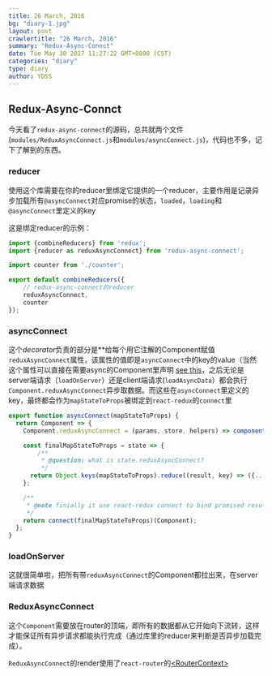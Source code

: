 ```yaml
---
title: 26 March, 2016
bg: "diary-1.jpg"
layout: post
crawlertitle: "26 March, 2016"
summary: "Redux-Async-Connct"
date: Tue May 30 2017 11:27:22 GMT+0800 (CST)
categories: "diary"
type: diary
author: YDSS
---
```


## Redux-Async-Connct

今天看了`redux-async-connect`的源码，总共就两个文件(`modules/ReduxAsyncConnect.js`和`modules/asyncConnect.js`)，代码也不多，记下了解到的东西。

### reducer

使用这个库需要在你的reducer里绑定它提供的一个reducer，主要作用是记录异步加载所有`@asyncConnect`对应promise的状态，`loaded`，`loading`和`@asyncConnect`里定义的key

这是绑定reducer的示例：

```js
import {combineReducers} from 'redux';
import {reducer as reduxAsyncConnect} from 'redux-async-connect';

import counter from './counter';

export default combineReducers({
	// redux-async-connect的reducer
    reduxAsyncConnect,
    counter
});
```

### asyncConnect

这个*decorator*负责的部分是**给每个用它注解的Component赋值`reduxAsyncConnect`属性，该属性的值即是`asyncConnect`中的key的value（当然这个属性可以直接在需要async的Component里声明 [see this](https://github.com/Rezonans/redux-async-connect/blob/master/docs/API.MD#reduxasyncconnect-static-method)，之后无论是server端请求（`loadOnServer`）还是client端请求(`loadAsyncData`）都会执行`Component.reduxAsyncConnect`异步取数据。而这些在`asyncConnect`里定义的key，最终都会作为`mapStateToProps`被绑定到`react-redux`的`connect`里

```js
export function asyncConnect(mapStateToProps) {
  return Component => {
    Component.reduxAsyncConnect = (params, store, helpers) => componentLoadCb(mapStateToProps, params, store, helpers);

    const finalMapStateToProps = state => {
        /**
         * @question: what is state.reduxAsyncConnect?
         */
      return Object.keys(mapStateToProps).reduce((result, key) => ({...result, [key]: state.reduxAsyncConnect[key]}), {});
    };

    /**
     * @note finially it use react-redux connect to bind promised result to compoent
     */
    return connect(finalMapStateToProps)(Component);
  };
}
```

### loadOnServer

这就很简单啦，把所有带`reduxAsyncConnect`的Component都拉出来，在server端请求数据

### ReduxAsyncConnect

这个`Component`需要放在router的顶端，即所有的数据都从它开始向下流转，这样才能保证所有异步请求都能执行完成（通过库里的reducer来判断是否异步加载完成）。

`ReduxAsyncConnect`的render使用了`react-router`的[\<RouterContext\>](https://github.com/reactjs/react-router/blob/master/docs/API.md#routercontext)
